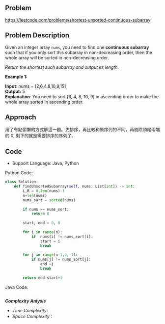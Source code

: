 ## Problem

https://leetcode.com/problems/shortest-unsorted-continuous-subarray

## Problem Description

Given an integer array `nums`, you need to find one **continuous subarray** such that if you only sort this subarray in non-decreasing order, then the whole array will be sorted in non-decreasing order.

*Return the shortest such subarray and output its length*.

 

**Example 1:**

**Input**: nums = [2,6,4,8,10,9,15]  <br>
**Output:** 5  <br>
**Explanation**: You need to sort [6, 4, 8, 10, 9] in ascending order to make the whole array sorted in ascending order.



## Approach
用了有點偷懶的方式解這一題。先排序，再比較和原序列的不同，再剔除頭尾兩端的 0, 剩下的就是需要排序的序列了。



## Code

- Support Language: Java, Python

Python Code:

```py
class Solution:
    def findUnsortedSubarray(self, nums: List[int]) -> int:
        L,R = 0,len(nums)-1
        n=len(nums)        
        nums_sort = sorted(nums)
        
        if nums == nums_sort:
            return 0
            
        start, end = 0, 0
        
        for i in range(n):
            if  nums[i] != nums_sort[i]:
                start = i
                break
                
        for j in range(n-1,0,-1):
            if nums[j] != nums_sort[j]:
                end =j 
                break
        
        return end-start+1
```

Java Code:

```

```

**_Complexity Anlysis_**

- _Time Complexity_: 
- _Space Complexity_：
